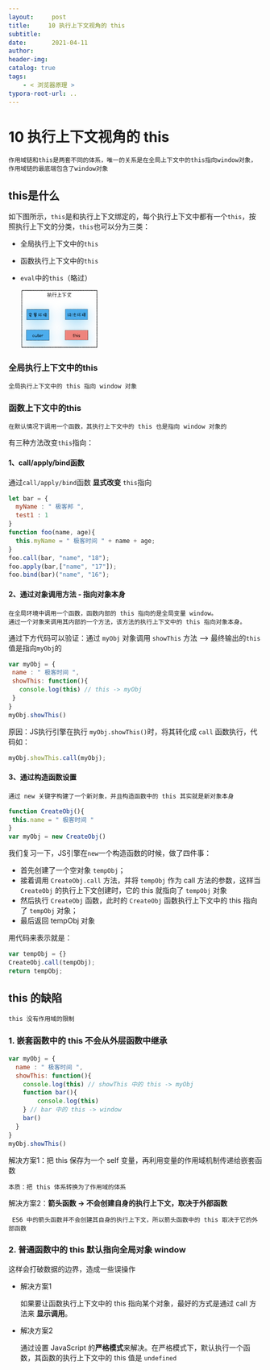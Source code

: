 ```yaml
---
layout:     post
title:     10 执行上下文视角的 this
subtitle:  
date:       2021-04-11
author:     
header-img: 
catalog: true
tags:
    - < 浏览器原理 >
typora-root-url: ..
---
```



# 10 执行上下文视角的 this

    作用域链和this是两套不同的体系，唯一的关系是在全局上下文中的this指向window对象，作用域链的最底端包含了window对象
## this是什么
如下图所示，`this`是和执行上下文绑定的，每个执行上下文中都有一个`this`，按照执行上下文的分类，`this`也可以分为三类：
- 全局执行上下文中的`this`

- 函数执行上下文中的`this`

- `eval`中的`this`（略过）

    <img src="/../img/assets_2019/image-20210411141927332.png" alt="image-20210411141927332" style="zoom:15%;" />

###  全局执行上下文中的this
    全局执行上下文中的 this 指向 window 对象

 ### 函数上下文中的this
    在默认情况下调用一个函数，其执行上下文中的 this 也是指向 window 对象的
 有三种方法改变`this`指向：

 #### 1、call/apply/bind函数
通过`call/apply/bind`函数 **显式改变** `this`指向
```javascript
let bar = {
  myName : " 极客邦 ",
  test1 : 1
}
function foo(name, age){
  this.myName = " 极客时间 " + name + age;
}
foo.call(bar, "name", "18");
foo.apply(bar,["name", "17"]);
foo.bind(bar)("name", "16");
```

 #### 2、通过对象调用方法 - 指向对象本身

    在全局环境中调用一个函数，函数内部的 this 指向的是全局变量 window。
    通过一个对象来调用其内部的一个方法，该方法的执行上下文中的 this 指向对象本身。

通过下方代码可以验证：通过 `myObj` 对象调用 `showThis` 方法 --> 最终输出的`this`值是指向`myObj`的
 ```javascript
var myObj = {
  name : " 极客时间 ", 
  showThis: function(){
    console.log(this) // this -> myObj
  }
}
myObj.showThis()
 ```

原因：JS执行引擎在执行 `myObj.showThis()`时，将其转化成 `call` 函数执行，代码如：
```javascript
myObj.showThis.call(myObj);
```

 #### 3、通过构造函数设置
    通过 new 关键字构建了一个新对象，并且构造函数中的 this 其实就是新对象本身
 ```js
function CreateObj(){
  this.name = " 极客时间 "
}
var myObj = new CreateObj()
 ```

我们复习一下，JS引擎在`new`一个构造函数的时候，做了四件事：
-   首先创建了一个空对象 `tempObj`；
-   接着调用 `CreateObj.call` 方法，并将 `tempObj` 作为 call 方法的参数，这样当 `CreateObj` 的执行上下文创建时，它的 this 就指向了 `tempObj` 对象
-   然后执行 `CreateObj` 函数，此时的 `CreateObj` 函数执行上下文中的 this 指向了 `tempObj` 对象；
-   最后返回 tempObj 对象

用代码来表示就是：
```js
var tempObj = {}
CreateObj.call(tempObj);
return tempObj;
```

## this 的缺陷
    this 没有作用域的限制

### 1. 嵌套函数中的 this 不会从外层函数中继承
```js
var myObj = {
  name : " 极客时间 ", 
  showThis: function(){
    console.log(this) // showThis 中的 this -> myObj
    function bar(){
        console.log(this)
    } // bar 中的 this -> window
    bar()
  }
}
myObj.showThis()
```
解决方案1：把 this 保存为一个 self 变量，再利用变量的作用域机制传递给嵌套函数

    本质：把 this 体系转换为了作用域的体系

解决方案2：**箭头函数 -> 不会创建自身的执行上下文，取决于外部函数**

     ES6 中的箭头函数并不会创建其自身的执行上下文，所以箭头函数中的 this 取决于它的外部函数

### 2. 普通函数中的 this 默认指向全局对象 window
这样会打破数据的边界，造成一些误操作

- 解决方案1

    如果要让函数执行上下文中的 this 指向某个对象，最好的方式是通过 call 方法来 **显示调用**。

- 解决方案2

    通过设置 JavaScript 的**严格模式**来解决。在严格模式下，默认执行一个函数，其函数的执行上下文中的 this 值是 `undefined`



